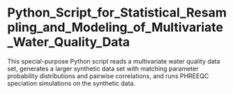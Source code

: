 # Python_Script_for_Statistical_Resampling_and_Modeling_of_Multivariate_Water_Quality_Data
This special-purpose Python script reads a multivariate water quality data set, generates a larger synthetic data set with matching parameter probability distributions and pairwise correlations, and runs PHREEQC speciation simulations on the synthetic data.
